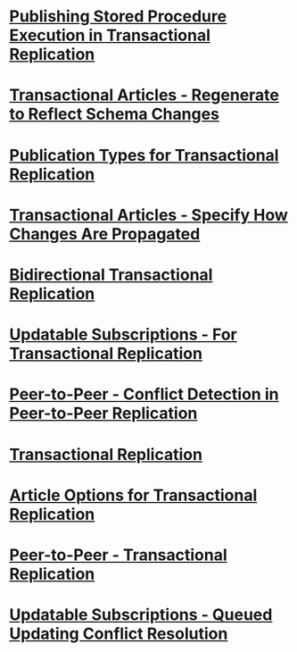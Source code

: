 # [Publishing Stored Procedure Execution in Transactional Replication](publishing-stored-procedure-execution-in-transactional-replication.md)
# [Transactional Articles - Regenerate to Reflect Schema Changes](transactional-articles-regenerate-to-reflect-schema-changes.md)
# [Publication Types for Transactional Replication](publication-types-for-transactional-replication.md)
# [Transactional Articles - Specify How Changes Are Propagated](transactional-articles-specify-how-changes-are-propagated.md)
# [Bidirectional Transactional Replication](bidirectional-transactional-replication.md)
# [Updatable Subscriptions - For Transactional Replication](updatable-subscriptions-for-transactional-replication.md)
# [Peer-to-Peer - Conflict Detection in Peer-to-Peer Replication](peer-to-peer-conflict-detection-in-peer-to-peer-replication.md)
# [Transactional Replication](transactional-replication.md)
# [Article Options for Transactional Replication](article-options-for-transactional-replication.md)
# [Peer-to-Peer - Transactional Replication](peer-to-peer-transactional-replication.md)
# [Updatable Subscriptions - Queued Updating Conflict Resolution](updatable-subscriptions-queued-updating-conflict-resolution.md)

